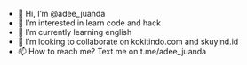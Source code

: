 - 👋 Hi, I’m @adee_juanda
- 👀 I’m interested in learn code and hack
- 🌱 I’m currently learning english
- 💞️ I’m looking to collaborate on kokitindo.com and skuyind.id
- 📫 How to reach me? Text me on t.me/adee_juanda

<!---
adejuanda/adejuanda is a ✨ special ✨ repository because its `README.md` (this file) appears on your GitHub profile.
You can click the Preview link to take a look at your changes.
--->

